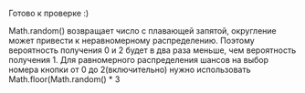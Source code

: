 Готово к проверке :)

Math.random() возвращает число с плавающей запятой, округление может привести к неравномерному распределению. Поэтому вероятность получения 0 и 2 будет в два раза меньше, чем вероятность получения 1.
Для равномерного распределения шансов на выбор номера кнопки от 0 до 2(включительно) нужно использовать Math.floor(Math.random() * 3
